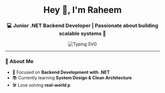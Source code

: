 <!-- Profile Header -->
<h1 align="center">Hey 👋, I'm Raheem</h1>
<h3 align="center">💻 Junior .NET Backend Developer | Passionate about building scalable systems 🚀</h3>

<!-- Typing SVG -->
<p align="center">
  <img src="https://readme-typing-svg.demolab.com?font=Fira+Code&weight=500&size=22&pause=1000&color=3CB371&center=true&vCenter=true&width=600&lines=Backend+.NET+Developer;3+Years+After+Sales+Service;Always+Learning+New+Tech;Passionate+about+Clean+Code+%26+Design" alt="Typing SVG" />
</p>

---

### 🌟 About Me
- 🎯 Focused on **Backend Development with .NET**  
- 📚 Currently learning **System Design & Clean Architecture**  
- 🛠 Love solving **real-world p**
